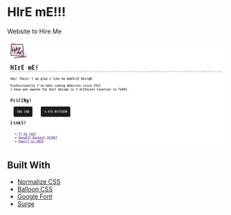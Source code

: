# HIrE mE!!!

Website to Hire Me

![Promo of Website][promo]

[promo]: https://github.com/FlyteWizard/hire-me/blob/master/images/promo.png "Website Design"

## Built With

* [Normalize CSS](https://necolas.github.io/normalize.css/)
* [Balloon CSS]()
* [Google Font](https://fonts.google.com/)
* [Surge](https://surge.sh/)
